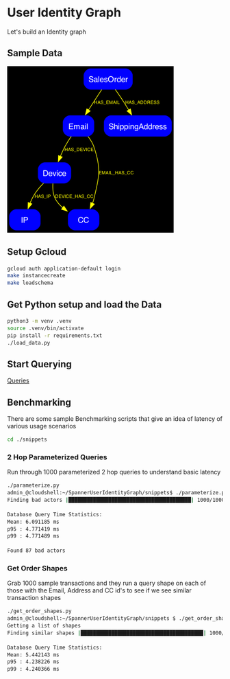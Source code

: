 # User Identity Graph

Let's build an Identity graph


## Sample Data
![map](./docs/graph.png)


## Setup Gcloud 

```bash
gcloud auth application-default login
make instancecreate
make loadschema
```


## Get Python setup and load the Data

```bash
python3 -m venv .venv
source .venv/bin/activate
pip install -r requirements.txt
./load_data.py
```

## Start Querying

[Queries](./SampleQueries.md)

## Benchmarking

There are some sample Benchmarking scripts that give an idea of latency of various usage scenarios

```bash
cd ./snippets
```


### 2 Hop Parameterized Queries

Run through 1000 parameterized 2 hop queries to understand basic latency

```bash
./parameterize.py
admin_@cloudshell:~/SpannerUserIdentityGraph/snippets$ ./parameterize.py 
Finding bad actors |████████████████████████████████████████| 1000/1000 [100%] in 6.2s (162.45/s) 

Database Query Time Statistics:
Mean: 6.091185 ms
p95 : 4.771419 ms
p99 : 4.771489 ms

Found 87 bad actors
```

### Get Order Shapes

Grab 1000 sample transactions and they run a query shape on each of those with the Email, Address and CC id's to see if we see similar transaction shapes

```bash
./get_order_shapes.py
admin_@cloudshell:~/SpannerUserIdentityGraph/snippets $ ./get_order_shapes.py 
Getting a list of shapes
Finding similar shapes |████████████████████████████████████████| 1000/1000 [100%] in 5.5s (181.70/s) 

Database Query Time Statistics:
Mean: 5.442143 ms
p95 : 4.238226 ms
p99 : 4.240366 ms
```
